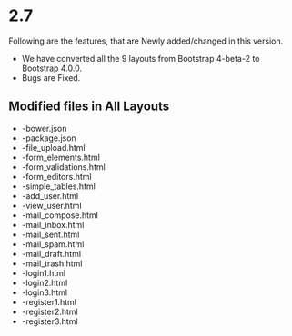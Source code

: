 # 2.7

Following are the features, that are Newly added/changed in this version.

* We have converted all the 9 layouts from Bootstrap 4-beta-2 to Bootstrap 4.0.0.
* Bugs are Fixed.

## Modified files in All Layouts

* -bower.json
* -package.json
* -file\_upload.html
* -form\_elements.html
* -form\_validations.html
* -form\_editors.html
* -simple\_tables.html
* -add\_user.html
* -view\_user.html
* -mail\_compose.html
* -mail\_inbox.html
* -mail\_sent.html
* -mail\_spam.html
* -mail\_draft.html
* -mail\_trash.html
* -login1.html
* -login2.html
* -login3.html
* -register1.html
* -register2.html
* -register3.html

